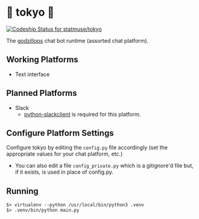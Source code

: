# :tokyo_tower: tokyo :tokyo_tower:

[ ![Codeship Status for statmuse/tokyo](https://codeship.com/projects/23fd9150-f2cb-0133-5135-16a4a456a383/status?branch=master)](https://codeship.com/projects/149592)

The [godzillops](https://github.com/statmuse/godzillops) chat bot runtime (assorted chat platform).

## Working Platforms

* Text interface

## Planned Platforms

* Slack
  * [python-slackclient](https://github.com/slackhq/python-slackclient) is required for this platform.

## Configure Platform Settings

Configure tokyo by editing the `config.py` file accordingly (set the appropriate values for your chat platform, etc.)
  * You can also edit a file `config_private.py` which is a gitignore'd file but, if it exists, is used in place of config.py.

## Running

```
$> virtualenv --python /usr/local/bin/python3 .venv
$> .venv/bin/python main.py
```
